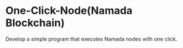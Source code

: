 # One-Click-Node(Namada Blockchain)
Develop a simple program that executes Namada nodes with one click.
